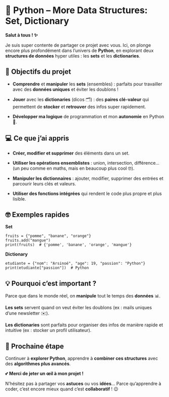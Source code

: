 # 🐍 Python – More Data Structures: Set, Dictionary

**Salut à tous ! ✨**

Je suis super contente de partager ce projet avec vous. Ici, on plonge encore plus profondément dans l’univers de **Python**, en explorant deux **structures de données** hyper utiles : les **sets** et les **dictionaries**.

## 🌱 Objectifs du projet

- **Comprendre** et **manipuler** les **sets** (ensembles) : parfaits pour travailler avec des **données uniques** et éviter les doublons !

- **Jouer** avec les **dictionaries** (dicos 🗂️) : des **paires clé-valeur** qui permettent de **stocker** et **retrouver** des infos super rapidement.

- **Développer ma logique** de programmation et mon **autonomie** en Python 🐍.

## 💻 Ce que j’ai appris

- **Créer, modifier et supprimer** des éléments dans un set.

- **Utiliser les opérations ensemblistes** : union, intersection, différence… (un peu comme en maths, mais en beaucoup plus cool 🤓).

- **Manipuler les dictionnaires** : ajouter, modifier, supprimer des entrées et parcourir leurs clés et valeurs.

- **Utiliser des fonctions intégrées** qui rendent le code plus propre et plus lisible.

## 🤓 Exemples rapides

**Set**

```
fruits = {"pomme", "banane", "orange"}
fruits.add("mangue")
print(fruits)  # {'pomme', 'banane', 'orange', 'mangue'}
```

**Dictionary**
```
etudiante = {"nom": "Arsinoé", "age": 19, "passion": "Python"}
print(etudiante["passion"])  # Python
```
## 💡 Pourquoi c’est important ?

Parce que dans le monde réel, on **manipule** tout le temps des **données** 📊.

**Les sets** servent quand on veut éviter les doublons (ex : mails uniques d’une newsletter ✉️).

**Les dictionaries** sont parfaits pour organiser des infos de manière rapide et intuitive (ex : stocker un profil utilisateur).

## 🔮 Prochaine étape

Continuer à **explorer Python**, apprendre à **combiner ces structures** avec des **algorithmes plus avancés**.

💕 **Merci de jeter un œil à mon projet !**

N’hésitez pas à partager vos **astuces** ou vos **idées**… Parce qu’apprendre à coder, c’est encore mieux quand c’est **collaboratif** ! 😉